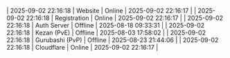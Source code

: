| 2025-09-02 22:16:18 | Website | Online | 2025-09-02 22:16:17 |
| 2025-09-02 22:16:18 | Registration | Online | 2025-09-02 22:16:17 |
| 2025-09-02 22:16:18 | Auth Server | Offline | 2025-08-18 09:33:31 |
| 2025-09-02 22:16:18 | Kezan (PvE) | Offline | 2025-08-03 17:58:02 |
| 2025-09-02 22:16:18 | Gurubashi (PvP) | Offline | 2025-08-23 21:44:06 |
| 2025-09-02 22:16:18 | Cloudflare | Online | 2025-09-02 22:16:17 |
